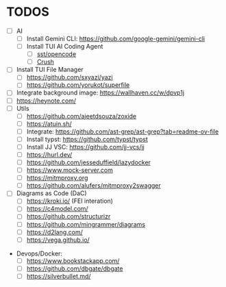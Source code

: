 # TODOS
- [ ] AI
  - [ ] Install Gemini CLI: https://github.com/google-gemini/gemini-cli
  - [ ] Install TUI AI Coding Agent
    - [ ] [sst/opencode](https://github.com/sst/opencode)
    - [ ] [Crush](https://github.com/charmbracelet/crush)
- [ ] Install TUI File Manager
  - [ ] https://github.com/sxyazi/yazi
  - [ ] https://github.com/yorukot/superfile
- [ ] Integrate background image: https://wallhaven.cc/w/dpvp1j
- [ ] https://heynote.com/
- [ ] Utils
  - [ ] https://github.com/ajeetdsouza/zoxide
  - [ ] https://atuin.sh/
  - [ ] Integrate: https://github.com/ast-grep/ast-grep?tab=readme-ov-file
  - [ ] Install typst: https://github.com/typst/typst
  - [ ] Install JJ VSC: https://github.com/jj-vcs/jj
  - [ ] https://hurl.dev/
  - [ ] https://github.com/jesseduffield/lazydocker
  - [ ] https://www.mock-server.com
  - [ ] https://mitmproxy.org
  - [ ] https://github.com/alufers/mitmproxy2swagger
- [ ] Diagrams as Code (DaC)
  - [ ] https://kroki.io/   (FEI interation)
  - [ ] https://c4model.com/
  - [ ] https://github.com/structurizr
  - [ ] https://github.com/mingrammer/diagrams
  - [ ] https://d2lang.com/
  - [ ] https://vega.github.io/
- Devops/Docker:
  - [ ] https://www.bookstackapp.com/
  - [ ] https://github.com/dbgate/dbgate
  - [ ] https://silverbullet.md/
